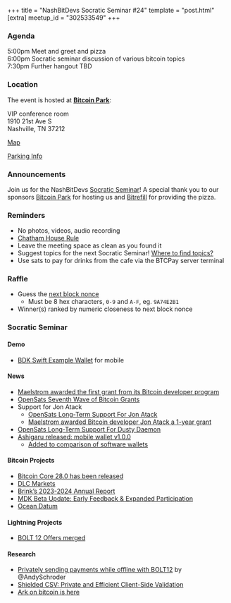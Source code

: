 +++
title = "NashBitDevs Socratic Seminar #24"
template = "post.html"
[extra]
meetup_id = "302533549"
+++

### Agenda
 
5:00pm Meet and greet and pizza  
6:00pm Socratic seminar discussion of various bitcoin topics   
7:30pm Further hangout TBD

### Location

The event is hosted at [**Bitcoin Park**](https://bitcoinpark.com):

VIP conference room   
1910 21st Ave S  
Nashville, TN  37212  

[Map](https://www.google.com/maps/place/1910+21st+Ave+S,+Nashville,+TN+37212/@36.1347819,-86.8029863,17z/data=!3m1!4b1!4m5!3m4!1s0x8864669fea1ce71d:0xdc34986293b94f39!8m2!3d36.1347819!4d-86.8007923)  

[Parking Info](/about/bitcoinpark-parking)  

### Announcements

Join us for the NashBitDevs [Socratic Seminar](/about)! A special thank you to our 
sponsors [Bitcoin Park](https://bitcoinpark.co/) for hosting us and [Bitrefill](https://bitrefill.com/) for providing the pizza. 

### Reminders

  - No photos, videos, audio recording
  - [Chatham House Rule](https://www.chathamhouse.org/about-us/chatham-house-rule)
  - Leave the meeting space as clean as you found it
  - Suggest topics for the next Socratic Seminar! [Where to find topics?](/about/find-topics)
  - Use sats to pay for drinks from the cafe via the BTCPay server terminal

### Raffle

  - Guess the [next block nonce](https://nonce.notmandatory.org/)
    - Must be 8 hex characters, `0-9` and `A-F`, eg. `9A74E2B1`
  - Winner(s) ranked by numeric closeness to next block nonce

### Socratic Seminar

#### Demo

- [BDK Swift Example Wallet](https://github.com/bitcoindevkit/BDKSwiftExampleWallet) for mobile

#### News

- [Maelstrom awarded the first grant from its Bitcoin developer program](https://bitcoinmagazine.com/business/arthur-hayess-family-office-funds-bitcoin-core-developer)
- [OpenSats Seventh Wave of Bitcoin Grants](https://opensats.org/blog/bitcoin-grants-september-2024-7th-wave)
- Support for Jon Atack
  - [OpenSats Long-Term Support For Jon Atack](https://opensats.org/blog/jon-atack-receives-lts-grant)
  - [Maelstrom awarded Bitcoin developer Jon Atack a 1-year grant](https://bitcoinmagazine.com/business/arthur-hayess-family-office-funds-another-bitcoin-core-developer)
- [OpenSats Long-Term Support For Dusty Daemon](https://opensats.org/blog/dusty-daemon-receives-lts-grant)
- [Ashigaru released: mobile wallet v1.0.0](https://ashigaru.rs/news/release-wallet-v1-0-0/)
  - [Added to comparison of software wallets](https://thebitcoinhole.com/software-wallets)

#### Bitcoin Projects

- [Bitcoin Core 28.0 has been released](https://bitcoincore.org/en/releases/28.0/)
- [DLC Markets](https://dlcmarkets.com)
- [Brink’s 2023-2024 Annual Report](https://brink.dev/blog/2024/09/25/2023-annual-report/)
- [MDK Beta Update: Early Feedback & Expanded Participation](https://www.mining.build/blog/mdk-beta-update/)
- [Ocean Datum](https://ocean.xyz/docs/datum)

#### Lightning Projects

- [BOLT 12 Offers merged](https://github.com/lightning/bolts/pull/798)

#### Research

- [Privately sending payments while offline with BOLT12](https://delvingbitcoin.org/t/privately-sending-payments-while-offline-with-bolt12/1134) by @AndySchroder
- [Shielded CSV: Private and Efficient Client-Side Validation](https://github.com/ShieldedCSV/ShieldedCSV)
- [Ark on bitcoin is here](https://blog.second.tech/ark-on-bitcoin-is-here/)
